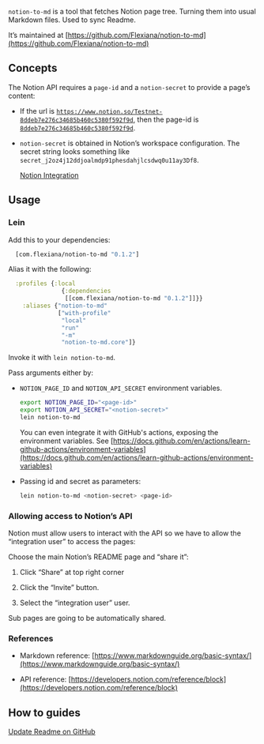 `notion-to-md` is a tool that fetches Notion page tree. Turning them into usual Markdown files. Used to sync Readme.

It’s maintained at [https://github.com/Flexiana/notion-to-md](https://github.com/Flexiana/notion-to-md)


## Concepts

The Notion API requires a `page-id` and a `notion-secret` to provide a page’s content: 

- If the url is [`https://www.notion.so/Testnet-8ddeb7e276c34685b460c5380f592f9d`](https://www.notion.so/Testnet-8ddeb7e276c34685b460c5380f592f9d), then the page-id is [`8ddeb7e276c34685b460c5380f592f9d`](https://www.notion.so/Testnet-8ddeb7e276c34685b460c5380f592f9d).

- `notion-secret` is obtained in Notion’s workspace configuration. The secret string looks something like `secret_j2oz4j12ddjoalmdp91phesdahjlcsdwq0u11ay3Df8`.

	[Notion Integration](https://www.notion.so/my-integrations)



## **Usage**


### Lein

Add this to your dependencies:

```clojure
  [com.flexiana/notion-to-md "0.1.2"]

```

Alias it with the following:

```clojure
  :profiles {:local
               {:dependencies
                [[com.flexiana/notion-to-md "0.1.2"]]}}
    :aliases {"notion-to-md"     
              ["with-profile" 
               "local" 
               "run" 
               "-m" 
               "notion-to-md.core"]}

```

Invoke it with `lein notion-to-md`. 

Pass arguments either by:

- `NOTION_PAGE_ID` and `NOTION_API_SECRET` environment variables. 

	```bash
    export NOTION_PAGE_ID="<page-id>"
    export NOTION_API_SECRET="<notion-secret>"
    lein notion-to-md

	```

	You can even integrate it with GitHub's actions, exposing the environment variables. See [https://docs.github.com/en/actions/learn-github-actions/environment-variables](https://docs.github.com/en/actions/learn-github-actions/environment-variables)


- Passing id and secret as parameters:

	```bash
    lein notion-to-md <notion-secret> <page-id>

	```





### Allowing access to Notion’s API

Notion must allow users to interact with the API so we have to allow the “integration user” to access the pages:

Choose the main Notion’s README page and “share it”:

1. Click “Share” at top right corner

1. Click the “Invite” button.

1. Select the “integration user” user.

Sub pages are going to be automatically shared.


### References

- Markdown reference: [https://www.markdownguide.org/basic-syntax/](https://www.markdownguide.org/basic-syntax/)

- API reference: [https://developers.notion.com/reference/block](https://developers.notion.com/reference/block)


## How to guides

[Update Readme on GitHub](https://www.notion.so/d1ecfe6b4bae41b1b9d22aceca9fb989) 

